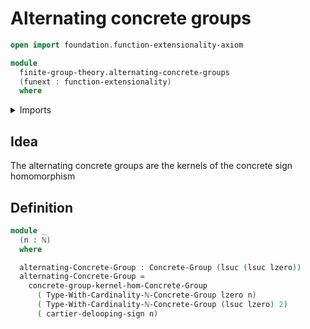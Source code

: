 # Alternating concrete groups

```agda
open import foundation.function-extensionality-axiom

module
  finite-group-theory.alternating-concrete-groups
  (funext : function-extensionality)
  where
```

<details><summary>Imports</summary>

```agda
open import elementary-number-theory.natural-numbers

open import finite-group-theory.cartier-delooping-sign-homomorphism funext
open import finite-group-theory.finite-type-groups funext

open import foundation.universe-levels

open import group-theory.concrete-groups funext
open import group-theory.kernels-homomorphisms-concrete-groups funext
```

</details>

## Idea

The alternating concrete groups are the kernels of the concrete sign
homomorphism

## Definition

```agda
module _
  (n : ℕ)
  where

  alternating-Concrete-Group : Concrete-Group (lsuc (lsuc lzero))
  alternating-Concrete-Group =
    concrete-group-kernel-hom-Concrete-Group
      ( Type-With-Cardinality-ℕ-Concrete-Group lzero n)
      ( Type-With-Cardinality-ℕ-Concrete-Group (lsuc lzero) 2)
      ( cartier-delooping-sign n)
```
